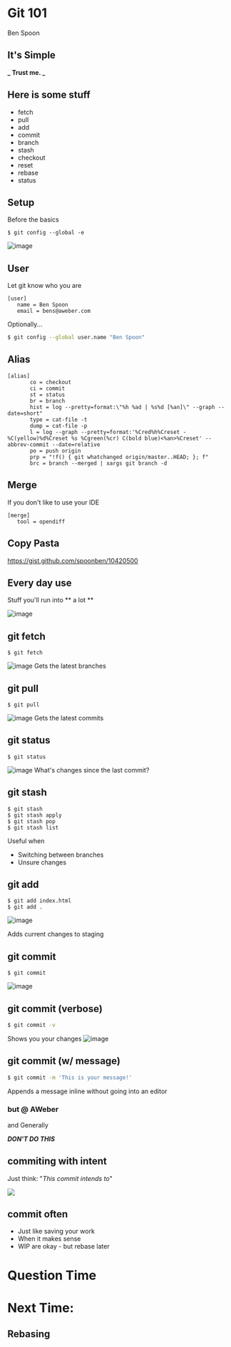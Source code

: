 # Git 101
Ben Spoon



## It's Simple

**_ Trust me. _**


## Here is some stuff
* fetch 
* pull 
* add 
* commit  
* branch 
* stash
* checkout 
* reset  
* rebase  
* status



## Setup
Before the basics
```
$ git config --global -e 

```
![image](../images/git-config-all.png)


## User
Let git know who you are
```text
[user]   name = Ben Spoon   email = bens@aweber.com  
```
Optionally... 

```bash
$ git config --global user.name "Ben Spoon"
```


## Alias
```
[alias]       co = checkout       ci = commit       st = status       br = branch       hist = log --pretty=format:\"%h %ad | %s%d [%an]\" --graph --date=short"       type = cat-file -t       dump = cat-file -p       l = log --graph --pretty=format:'%Cred%h%Creset -%C(yellow)%d%Creset %s %Cgreen(%cr) C(bold blue)<%an>%Creset' --abbrev-commit --date=relative       po = push origin       prp = "!f() { git whatchanged origin/master..HEAD; }; f"       brc = branch --merged | xargs git branch -d
```


## Merge
If you don't like to use your IDE
```
[merge]   tool = opendiff
```


## Copy Pasta
https://gist.github.com/spoonben/10420500



## Every day use

Stuff you'll run into ** a lot **

![image](../images/calendar.jpg)   


## git fetch
```
$ git fetch 
```
![image](../images/git-fetch.png)
Gets the latest branches


## git pull 
```
$ git pull
```
![image](../images/git-pull.png)
Gets the latest commits


## git status
```
$ git status
```
![image](../images/git-status.png)
What's changes since the last commit?


## git stash
```
$ git stash
$ git stash apply
$ git stash pop
$ git stash list
```
Useful when 

* Switching between branches
* Unsure changes


## git add 
```
$ git add index.html
$ git add .
```
![image](../images/git-add.png)

Adds current changes to staging


## git commit 
``` 
$ git commit 
```
![image](../images/git-commit.png)


## git commit (verbose)
```bash
$ git commit -v 
```
Shows you your changes
![image](../images/git-commit-v.png)


## git commit (w/ message)
```bash
$ git commit -m 'This is your message!'
```
Appends a message inline without going into an editor

### but @ AWeber
and Generally 

**_DON'T DO THIS_**


## commiting with intent
Just think: "_This commit intends to_"

![](../images/pizza-hut.png)


## commit often
* Just like saving your work
* When it makes sense
* WIP are okay - but rebase later



# Question Time



# Next Time: 
## Rebasing